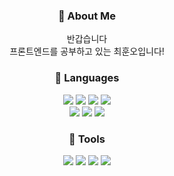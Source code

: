 <h3 align="center"> 🙋 About Me </h3>
<div align="center" >
<div> 반갑습니다 <br/>
프론트엔드를 공부하고 있는 최훈오입니다!</div>

<div align=center>
</div>
<h3 align="center"> 👊 Languages</h3>
<div align="center">
  <img
    src="https://img.shields.io/badge/HTML-E34F26?style=flat&logo=HTML5&logoColor=white"
  />
  <img
    src="https://img.shields.io/badge/CSS-1572B6?style=flat&logo=CSS3&logoColor=white"
  />
  <img
    src="https://img.shields.io/badge/JavaScript-F7DF1E?style=flat&logo=JavaScript&logoColor=white"
  />
  <img
    src="https://img.shields.io/badge/Python-3776AB?style=flat&logo=Python&logoColor=white"
  />
</div>
<div align="center">
  <img
    src="https://img.shields.io/badge/C-A8B9CC?style=flat&logo=C&logoColor=white"
  />
  <img
    src="https://img.shields.io/badge/C++-00599C?style=flat&logo=C%2B%2B&logoColor=white"
  />
  <img
    src="https://img.shields.io/badge/Java-2C2255?style=flat&logo=Eclipse_IDE&logoColor=white"
  />
</div>

<h3 align="center"> 🌌 Tools</h3>
<div align="center">
  <img 
  src="https://img.shields.io/badge/PyCharm-000000?style=for-the-badge&logo=PyCharm&logoColor=white"
  />
  <img 
  src="https://img.shields.io/badge/IntelliJ-123346?style=for-the-badge&logo=IntelliJ IDEA&logoColor=white"
  />
  <img 
  src="https://img.shields.io/badge/CLion-148392?style=for-the-badge&logo=CLion&logoColor=white"
  />
  <img 
  src="https://img.shields.io/badge/Visual Studio Code-007ACC?style=for-the-badge&logo=Visual Studio Code&logoColor=white"
  />
</div>

<br>
<br>


  


